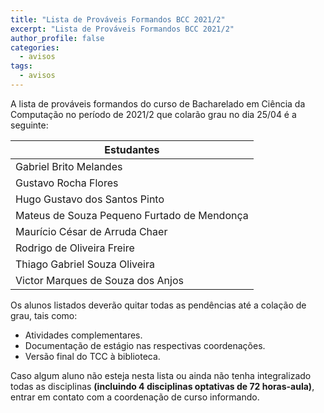 ```yaml
---
title: "Lista de Prováveis Formandos BCC 2021/2" 
excerpt: "Lista de Prováveis Formandos BCC 2021/2"
author_profile: false
categories:
  - avisos
tags:
  - avisos
---
```




A lista de prováveis formandos do curso de Bacharelado em Ciência da Computação no período de 2021/2 que colarão grau no dia 25/04 é a seguinte:


| Estudantes               |
|--------------------------|
| Gabriel Brito Melandes	|
| Gustavo Rocha Flores          |
| Hugo Gustavo dos Santos Pinto |
| Mateus de Souza Pequeno Furtado de Mendonça|
| Maurício César de Arruda Chaer |
| Rodrigo de Oliveira Freire |
| Thiago Gabriel Souza Oliveira |
| Victor Marques de Souza dos Anjos |


Os alunos listados deverão quitar todas as pendências até a colação de grau, tais como: 

- Atividades complementares.
- Documentação de estágio nas respectivas coordenações.
- Versão final do TCC à biblioteca.


Caso algum aluno não esteja nesta lista ou ainda não tenha integralizado todas as disciplinas **(incluindo 4 disciplinas optativas de 72 horas-aula)**, entrar em contato com a coordenação de curso informando.
